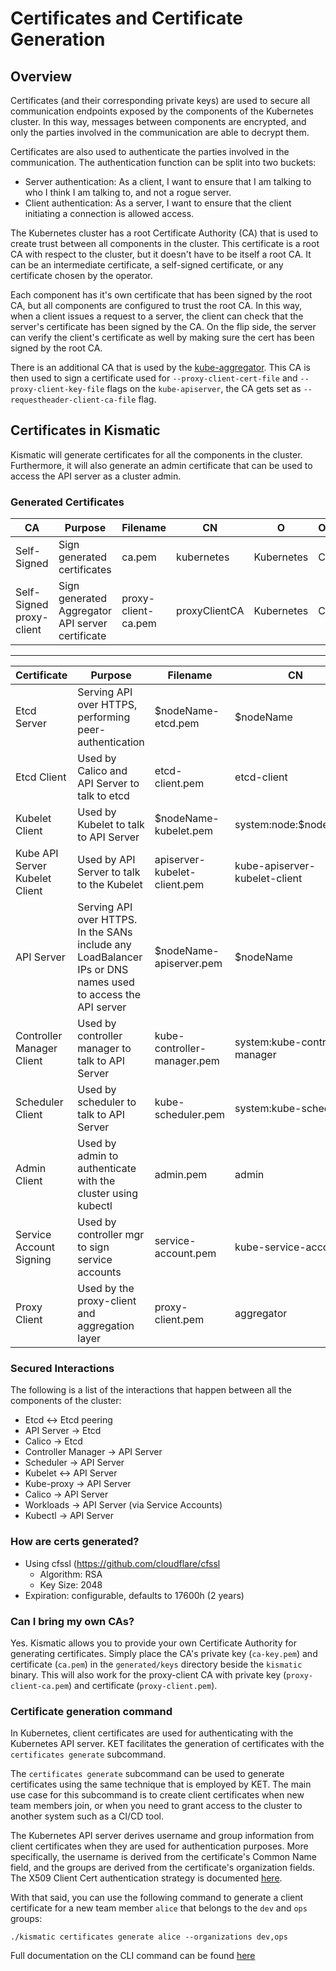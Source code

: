 # Certificates and Certificate Generation

## Overview
Certificates (and their corresponding private keys) are used to secure all communication endpoints
exposed by the components of the Kubernetes cluster. In this way, messages between
components are encrypted, and only the parties involved in the communication
are able to decrypt them.

Certificates are also used to authenticate the parties involved in the 
communication. The authentication function can be split into two buckets:

* Server authentication: As a client, I want to ensure that I am talking to who I think I am talking to, and not a rogue server.
* Client authentication: As a server, I want to ensure that the client initiating a connection is allowed access.

The Kubernetes cluster has a root Certificate Authority (CA) that is used to create trust between
all components in the cluster. This certificate is a root CA with respect to the cluster, but it doesn't have to be itself a root CA. It can be an intermediate certificate, a self-signed certificate, or any certificate chosen by the operator. 

Each component has it's own certificate that has been signed
by the root CA, but all components are configured to trust the root CA.
In this way, when a client issues a request to a server, the client can check that
the server's certificate has been signed by the CA. On the flip side, the server can
verify the client's certificate as well by making sure the cert has been signed by the root CA.

There is an additional CA that is used by the [kube-aggregator](https://kubernetes.io/docs/tasks/access-kubernetes-api/configure-aggregation-layer/). This CA is then used to sign a certificate used for `--proxy-client-cert-file` and `--proxy-client-key-file` flags on the `kube-apiserver`, the CA gets set as `--requestheader-client-ca-file` flag.

## Certificates in Kismatic
Kismatic will generate certificates for all the components in the cluster. Furthermore,
it will also generate an admin certificate that can be used to access the API server
as a cluster admin.

### Generated Certificates

| CA | Purpose | Filename | CN | O | OU |
|---|---|---|----|---|---|
| Self-Signed | Sign generated certificates | ca.pem | kubernetes | Kubernetes | CA |
| Self-Signed proxy-client | Sign generated Aggregator API server certificate | proxy-client-ca.pem | proxyClientCA | Kubernetes | CA |

---

| Certificate | Purpose | Filename | CN | SANs | O |
|---|---|---|--|--|--|
| Etcd Server | Serving API over HTTPS, performing peer-authentication | $nodeName-etcd.pem | $nodeName | $nodeName, 127.0.0.1, $IP | |
| Etcd Client | Used by Calico and API Server to talk to etcd | etcd-client.pem | etcd-client | | |
| Kubelet Client | Used by Kubelet to talk to API Server | $nodeName-kubelet.pem | system:node:$nodeName | $nodeName, $IP | system:nodes |
| Kube API Server Kubelet Client | Used by API Server to talk to the Kubelet | apiserver-kubelet-client.pem | kube-apiserver-kubelet-client | | system:masters |
| API Server | Serving API over HTTPS. In the SANs include any LoadBalancer IPs or DNS names used to access the API server | $nodeName-apiserver.pem  | $nodeName | kubernetes, kubernetes.default, kubernetes.default.svc, kubernetes.default.svc.cluster.local, 127.0.0.1, 172.20.0.1, $nodeName, $IP | |
| Controller Manager Client  | Used by controller manager to talk to API Server  | kube-controller-manager.pem  | system:kube-controller-manager | | |
| Scheduler Client | Used by scheduler to talk to API Server | kube-scheduler.pem | system:kube-scheduler | | |
| Admin Client | Used by admin to authenticate with the cluster using kubectl | admin.pem | admin | | system:masters |
| Service Account Signing | Used by controller mgr to sign service accounts | service-account.pem | kube-service-account | | |
| Proxy Client | Used by the proxy-client and aggregation layer | proxy-client.pem | aggregator | | system:masters |

### Secured Interactions

The following is a list of the interactions that happen between all the components of the cluster:

* Etcd <-> Etcd peering
* API Server -> Etcd 
* Calico -> Etcd
* Controller Manager -> API Server
* Scheduler -> API Server
* Kubelet <-> API Server
* Kube-proxy -> API Server
* Calico -> API Server
* Workloads -> API Server (via Service Accounts)
* Kubectl -> API Server

### How are certs generated?
* Using cfssl (https://github.com/cloudflare/cfssl
  * Algorithm: RSA
  * Key Size: 2048
* Expiration: configurable, defaults to 17600h (2 years)

### Can I bring my own CAs?
Yes. Kismatic allows you to provide your own Certificate Authority for generating certificates. Simply place the CA's private key (`ca-key.pem`) and certificate (`ca.pem`) in the `generated/keys` directory beside the `kismatic` binary. This will also work for the proxy-client CA with private key (`proxy-client-ca.pem`) and certificate (`proxy-client.pem`).

### Certificate generation command
In Kubernetes, client certificates are used for authenticating with the Kubernetes API server. KET facilitates
the generation of certificates with the `certificates generate` subcommand. 

The `certificates generate` subcommand can be used to generate certificates using the 
same technique that is employed by KET. The main use case for this subcommand is to 
create client certificates when new team members join, or when you need to grant
access to the cluster to another system such as a CI/CD tool.

The Kubernetes API server derives username and group information from client certificates when they
are used for authentication purposes. More specifically, the username is derived
from the certificate's Common Name field, and the groups are derived from the certificate's
organization fields. The X509 Client Cert authentication strategy is documented 
[here](https://kubernetes.io/docs/admin/authentication/#x509-client-certs).

With that said, you can use the following command to generate a client certificate
for a new team member `alice` that belongs to the `dev` and `ops` groups:
```
./kismatic certificates generate alice --organizations dev,ops
```


Full documentation on the CLI command can be found [here](./kismatic-cli/kismatic_certificates.md)
